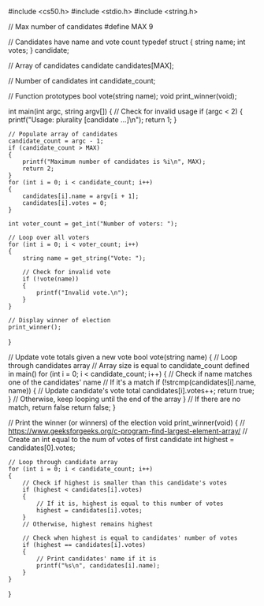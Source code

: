 #include <cs50.h>
#include <stdio.h>
#include <string.h>

// Max number of candidates
#define MAX 9

// Candidates have name and vote count
typedef struct
{
    string name;
    int votes;
}
candidate;

// Array of candidates
candidate candidates[MAX];

// Number of candidates
int candidate_count;

// Function prototypes
bool vote(string name);
void print_winner(void);

int main(int argc, string argv[])
{
    // Check for invalid usage
    if (argc < 2)
    {
        printf("Usage: plurality [candidate ...]\n");
        return 1;
    }

    // Populate array of candidates
    candidate_count = argc - 1;
    if (candidate_count > MAX)
    {
        printf("Maximum number of candidates is %i\n", MAX);
        return 2;
    }
    for (int i = 0; i < candidate_count; i++)
    {
        candidates[i].name = argv[i + 1];
        candidates[i].votes = 0;
    }

    int voter_count = get_int("Number of voters: ");

    // Loop over all voters
    for (int i = 0; i < voter_count; i++)
    {
        string name = get_string("Vote: ");

        // Check for invalid vote
        if (!vote(name))
        {
            printf("Invalid vote.\n");
        }
    }

    // Display winner of election
    print_winner();
}

// Update vote totals given a new vote
bool vote(string name)
{
    // Loop through candidates array
    // Array size is equal to candidate_count defined in main()
    for (int i = 0; i < candidate_count; i++)
    {
        // Check if name matches one of the candidates' name
        // If it's a match
        if (!strcmp(candidates[i].name, name))
        {
            // Update candidate's vote total
            candidates[i].votes++;
            return true;
        }
        // Otherwise, keep looping until the end of the array
    }
    // If there are no match, return false
    return false;
}

// Print the winner (or winners) of the election
void print_winner(void)
{
    // https://www.geeksforgeeks.org/c-program-find-largest-element-array/
    // Create an int equal to the num of votes of first candidate
    int highest = candidates[0].votes;

    // Loop through candidate array
    for (int i = 0; i < candidate_count; i++)
    {
        // Check if highest is smaller than this candidate's votes
        if (highest < candidates[i].votes)
        {
            // If it is, highest is equal to this number of votes
            highest = candidates[i].votes;
        }
        // Otherwise, highest remains highest

        // Check when highest is equal to candidates' number of votes
        if (highest == candidates[i].votes)
        {
            // Print candidates' name if it is
            printf("%s\n", candidates[i].name);
        }
    }
}
